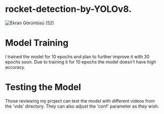 # rocket-detection-by-YOLOv8.

![Ekran Görüntüsü (52)](https://github.com/burakangun/rocket-detection-by-YOLOv8/assets/96389414/8cd3fe2f-cf85-4de5-b8a5-8f7f34c2b4ca)



# Model Training
I trained the model for 10 epochs and plan to further improve it with 30 epochs soon. Due to training it for 10 epochs the model doesn't have high accuracy.

# Testing the Model
Those reviewing my project can test the model with different videos from the 'vids' directory. They can also adjust the 'conf' parameter as they wish.

